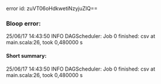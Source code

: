 error id: zuVT06oHdkwetiNzyjuZlQ==
### Bloop error:

25/06/17 14:43:50 INFO DAGScheduler: Job 0 finished: csv at main.scala:26, took 0,480000 s
#### Short summary: 

25/06/17 14:43:50 INFO DAGScheduler: Job 0 finished: csv at main.scala:26, took 0,480000 s